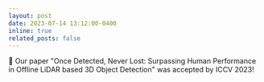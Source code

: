 ```yaml
---
layout: post
date: 2023-07-14 13:12:00-0400
inline: true
related_posts: false
---
```


:tada: Our paper "Once Detected, Never Lost: Surpassing Human Performance in Offline LiDAR based 3D Object Detection" was accepted by ICCV 2023!
